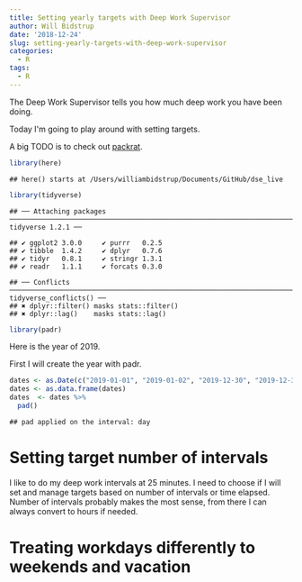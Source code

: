 ```yaml
---
title: Setting yearly targets with Deep Work Supervisor
author: Will Bidstrup
date: '2018-12-24'
slug: setting-yearly-targets-with-deep-work-supervisor
categories:
  - R
tags:
  - R
---
```



The Deep Work Supervisor tells you how much deep work you have been doing.  

Today I'm going to play around with setting targets. 

A big TODO is to check out [packrat](https://rstudio.github.io/packrat/).  



```r
library(here)
```

```
## here() starts at /Users/williambidstrup/Documents/GitHub/dse_live
```

```r
library(tidyverse)
```

```
## ── Attaching packages ───────────────────────────────────────────────────────────────────────────────────────────────── tidyverse 1.2.1 ──
```

```
## ✔ ggplot2 3.0.0     ✔ purrr   0.2.5
## ✔ tibble  1.4.2     ✔ dplyr   0.7.6
## ✔ tidyr   0.8.1     ✔ stringr 1.3.1
## ✔ readr   1.1.1     ✔ forcats 0.3.0
```

```
## ── Conflicts ──────────────────────────────────────────────────────────────────────────────────────────────────── tidyverse_conflicts() ──
## ✖ dplyr::filter() masks stats::filter()
## ✖ dplyr::lag()    masks stats::lag()
```

```r
library(padr)
```


Here is the year of 2019.  

First I will create the year with padr. 


```r
dates <- as.Date(c("2019-01-01", "2019-01-02", "2019-12-30", "2019-12-31")) 
dates <- as.data.frame(dates)
dates  <- dates %>%
  pad()
```

```
## pad applied on the interval: day
```



# Setting target number of intervals

I like to do my deep work intervals at 25 minutes.  I need to choose if I will set and manage targets based on number of intervals or time elapsed.  Number of intervals probably makes the most sense, from there I can always convert to hours if needed.  

# Treating workdays differently to weekends and vacation
